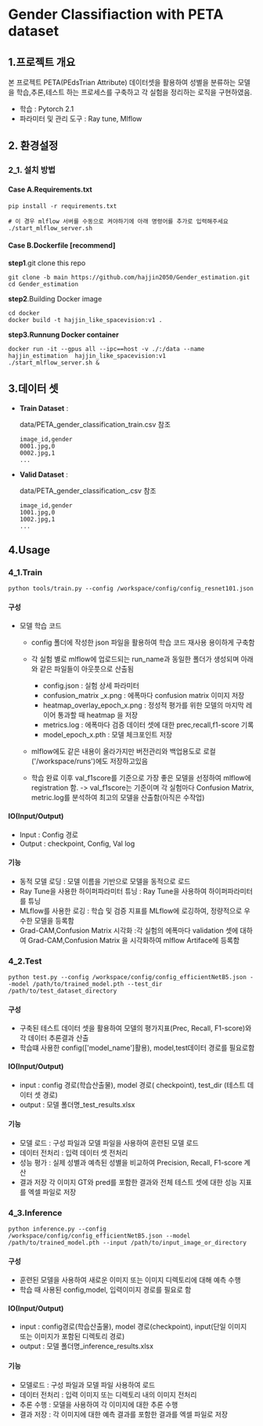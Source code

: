 # Gender Classifiaction with PETA dataset

## **1.프로젝트 개요**

본 프로젝트 PETA(PEdsTrian Attribute) 데이터셋을 활용하여 성별을 분류하는 모델을 학습,추론,테스트 하는 프로세스를 구축하고 각 실험을 정리하는 로직을 구현하였음.

- 학습 : Pytorch 2.1
- 파라미터 및 관리 도구 : Ray tune, Mlflow

## 2. 환경설정

### 2_1. 설치 방법

#### Case A.Requirements.txt

```
pip install -r requirements.txt

# 이 경우 mlflow 서버를 수동으로 켜야하기에 아래 명령어를 추가로 입력해주세요
./start_mlflow_server.sh
```

#### Case B.Dockerfile [recommend]

**step1**.git clone this repo

```
git clone -b main https://github.com/hajjin2050/Gender_estimation.git
cd Gender_estimation
```

**step2**.Building Docker image

```
cd docker
docker build -t hajjin_like_spacevision:v1 .
```

**step3.Runnung Docker container**

```
docker run -it --gpus all --ipc==host -v ./:/data --name hajjin_estimation  hajjin_like_spacevision:v1
./start_mlflow_server.sh &
```

## 3.데이터 셋

* **Train Dataset** :

  data/PETA_gender_classification_train.csv 참조

  ```
  image_id,gender
  0001.jpg,0
  0002.jpg,1
  ...
  ```
* **Valid Dataset** :

  data/PETA_gender_classification_.csv 참조

  ```
  image_id,gender
  1001.jpg,0
  1002.jpg,1
  ...
  ```

## 4.Usage

### 4_1.Train

```
python tools/train.py --config /workspace/config/config_resnet101.json
```

#### 구성

- 모델 학습 코드

  - config 폴더에 작성한 json  파일을 활용하여 학습 코드 재사용 용이하게 구축함
  - 각 실험 별로 mlflow에 업로드되는 run_name과 동일한 폴더가 생성되며 아래와 같은 파일들이 아웃풋으로 산출됨

    - config.json : 실험 상세 파라미터
    - confusion_matrix _x.png : 에폭마다 confusion matrix 이미지 저장
    - heatmap_overlay_epoch_x.png : 정성적 평가를 위한 모델의 마지막 레이어 통과할 때  heatmap 을 저장
    - metrics.log : 에폭마다 검증 데이터 셋에 대한 prec,recall,f1-score 기록
    - model_epoch_x.pth : 모델 체크포인트 저장
  - mlflow에도 같은 내용이 올라가지만 버전관리와 백업용도로 로컬('/workspace/runs')에도 저장하고있음
  - 학습 완료 이후 val_f1score를 기준으로 가장 좋은 모델을 선정하여 mlflow에 registration 함.
    -> val_f1score는 기준이며 각 실험마다 Confusion Matrix, metric.log를 분석하여 최고의 모델을 산출함(아직은 수작업)

#### IO(Input/Output)

- Input : Config 경로
- Output : checkpoint, Config, Val log

#### 기능

- 동적 모델 로딩 : 모델 이름을 기반으로 모델을 동적으로 로드
- Ray Tune을 사용한 하이퍼파라미터 튜닝 : Ray Tune을 사용하여 하이퍼파라미터를 튜닝
- MLflow를 사용한 로깅 : 학습 및 검증 지표를 MLflow에 로깅하여, 정량적으로 우수한 모델을 등록함
- Grad-CAM,Confusion Matrix 시각화 :각 실험의 에폭마다  validation 셋에 대하여  Grad-CAM,Confusion Matrix 을 시각화하여 mlflow Artiface에 등록함

### 4_2.Test

````
python test.py --config /workspace/config/config_efficientNetB5.json --model /path/to/trained_model.pth --test_dir /path/to/test_dataset_directory
````

#### 구성

- 구축된 테스트 데이터 셋을 활용하여 모델의 평가지표(Prec, Recall, F1-score)와 각 데이터 추론결과 산출
- 학습떄 사용한 config(['model_name']활용), model,test데이터 경로를 필요로함

#### IO(Input/Output)

- input : config 경로(학습산출물), model 경로( checkpoint), test_dir (테스트 데이터 셋 경로)
- output : 모델 폴더명_test_results.xlsx

#### 기능

- 모델 로드 : 구성 파일과 모델 파일을 사용하여 훈련된 모델 로드
- 데이터 전처리 : 입력 데이터 셋 전처리
- 성능 평가 : 실제 성별과 예측된 성별을 비교하여 Precision, Recall, F1-score 계산
- 결과 저장 각 이미지 GT와 pred를 포함한 결과와 전체 테스트 셋에 대한 성능 지표를 엑셀 파일로 저장

### 4_3.Inference

```
python inference.py --config /workspace/config/config_efficientNetB5.json --model /path/to/trained_model.pth --input /path/to/input_image_or_directory
```

#### 구성

- 훈련된 모델을 사용하여 새로운 이미지 또는 이미지 디렉토리에 대해 예측 수행
- 학습 때 사용된 config,model, 입력이미지 경로를 필요로 함

#### IO(Input/Output)

- input : config경로(학습산출물), model 경로(checkpoint), input(단일 이미지 또는 이미지가 포함된 디렉토리 경로)
- output : 모델 폴더명_inference_results.xlsx

#### 기능

- 모델로드 : 구성 파일과 모델 파일 사용하여 로드
- 데이터 전처리 : 입력 이미지 또는 디렉토리 내의 이미지 전처리
- 추론 수행 : 모델을 사용하여 각 이미지에 대한 추론 수행
- 결과 저장 : 각 이미지에 대한 예측 결과를 포함한 결과를 엑셀 파일로 저장
